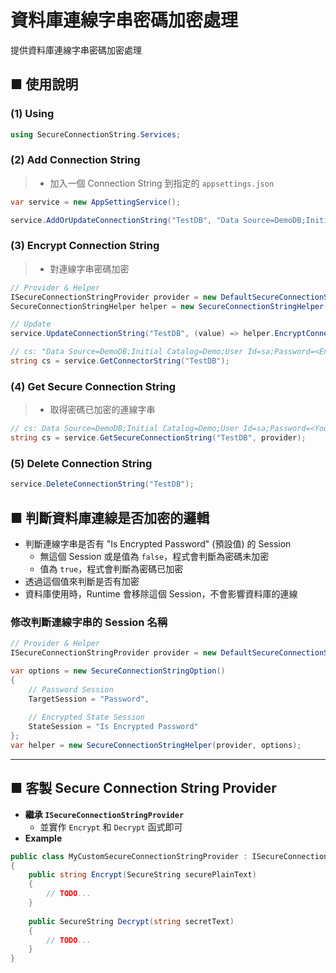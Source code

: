 # 資料庫連線字串密碼加密處理

提供資料庫連線字串密碼加密處理

## ■ 使用說明

### (1) Using

```c#
using SecureConnectionString.Services;
```



### (2) Add Connection String

> * 加入一個 Connection String 到指定的 `appsettings.json`

```c#
var service = new AppSettingService();

service.AddOrUpdateConnectionString("TestDB", "Data Source=DemoDB;Initial Catalog=Demo;User Id=sa;Password=<Your Password>;");
```



### (3) Encrypt Connection String

> * 對連線字串密碼加密

```c#
// Provider & Helper
ISecureConnectionStringProvider provider = new DefaultSecureConnectionStringProvider();
SecureConnectionStringHelper helper = new SecureConnectionStringHelper(provider);

// Update
service.UpdateConnectionString("TestDB", (value) => helper.EncryptConnectionString(value));

// cs: "Data Source=DemoDB;Initial Catalog=Demo;User Id=sa;Password=<Encrypted Password>;"
string cs = service.GetConnectorString("TestDB");
```



### (4) Get Secure Connection String

> * 取得密碼已加密的連線字串

```c#
// cs: Data Source=DemoDB;Initial Catalog=Demo;User Id=sa;Password=<Your Password>;"
string cs = service.GetSecureConnectionString("TestDB", provider);
```



### (5) Delete Connection String

```c#
service.DeleteConnectionString("TestDB");
```



## ■ 判斷資料庫連線是否加密的邏輯

* 判斷連線字串是否有 "Is Encrypted Password" (預設值) 的 Session
    * 無這個 Session 或是值為 `false`，程式會判斷為密碼未加密
    * 值為 `true`，程式會判斷為密碼已加密
* 透過這個值來判斷是否有加密
* 資料庫使用時，Runtime 會移除這個 Session，不會影響資料庫的連線



### 修改判斷連線字串的 Session 名稱

```c#
// Provider & Helper
ISecureConnectionStringProvider provider = new DefaultSecureConnectionStringProvider();

var options = new SecureConnectionStringOption() 
{
    // Password Session
    TargetSession = "Password",
    
    // Encrypted State Session
    StateSession = "Is Encrypted Password"
};
var helper = new SecureConnectionStringHelper(provider, options);
```



---

## ■ 客製 Secure Connection String Provider

* **繼承 `ISecureConnectionStringProvider`**
    * 並實作 `Encrypt` 和 `Decrypt` 函式即可
* **Example**

```c#
public class MyCustomSecureConnectionStringProvider : ISecureConnectionStringProvider
{
    public string Encrypt(SecureString securePlainText) 
    {
        // TODO...
    }
    
    public SecureString Decrypt(string secretText)
    {
        // TODO...
    }
}
```



